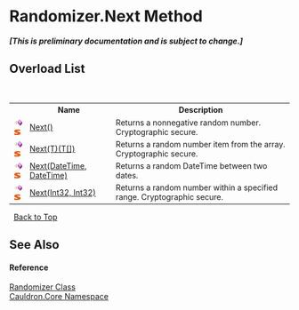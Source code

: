 # Randomizer.Next Method 
 _**\[This is preliminary documentation and is subject to change.\]**_


## Overload List
&nbsp;<table><tr><th></th><th>Name</th><th>Description</th></tr><tr><td>![Public method](media/pubmethod.gif "Public method")![Static member](media/static.gif "Static member")</td><td><a href="M_Cauldron_Core_Randomizer_Next">Next()</a></td><td>
Returns a nonnegative random number. Cryptographic secure.</td></tr><tr><td>![Public method](media/pubmethod.gif "Public method")![Static member](media/static.gif "Static member")</td><td><a href="M_Cauldron_Core_Randomizer_Next__1">Next(T)(T[])</a></td><td>
Returns a random number item from the array. Cryptographic secure.</td></tr><tr><td>![Public method](media/pubmethod.gif "Public method")![Static member](media/static.gif "Static member")</td><td><a href="M_Cauldron_Core_Randomizer_Next_1">Next(DateTime, DateTime)</a></td><td>
Returns a random DateTime between two dates.</td></tr><tr><td>![Public method](media/pubmethod.gif "Public method")![Static member](media/static.gif "Static member")</td><td><a href="M_Cauldron_Core_Randomizer_Next_2">Next(Int32, Int32)</a></td><td>
Returns a random number within a specified range. Cryptographic secure.</td></tr></table>&nbsp;
<a href="#randomizer.next-method">Back to Top</a>

## See Also


#### Reference
<a href="T_Cauldron_Core_Randomizer">Randomizer Class</a><br /><a href="N_Cauldron_Core">Cauldron.Core Namespace</a><br />